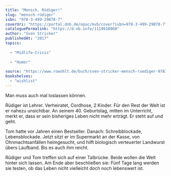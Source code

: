 ```yaml
---
title: "Mensch, Rüdiger!"
slug: "mensch-rüdiger"
isbn: "978-3-499-29078-7"
coverUri: "https://portal.dnb.de/opac/mvb/cover?isbn=978-3-499-29078-7"
cataloguePermalink: "https://d-nb.info/1119918960"
author: "Sven Stricker"
publishedAt: "2017"
topics:
  
  - "Midlife-Crisis"
    
  - "Humor"
    
source: "https://www.rowohlt.de/buch/sven-stricker-mensch-ruediger-9783499290787"
bookshelves: 
  - "wishlist"
---
```

Man muss auch mal loslassen können.

Rüdiger ist Lehrer. Verheiratet, Cordhose, 2 Kinder. Für den Rest der Welt ist 
er nahezu unsichtbar. An seinem 40. Geburtstag, mitten im Unterricht, merkt er, 
dass er sein bisheriges Leben nicht mehr erträgt. Er steht auf und geht.

Tom hatte vor Jahren einen Bestseller. Danach: Schreibblockade, Lebensblockade. 
Jetzt sitzt er im Supermarkt an der Kasse, von Ohnmachtsanfällen heimgesucht, 
und hilft biologisch verteuerter Landwurst übers Laufband. Bis es auch ihm 
reicht.

Rüdiger und Tom treffen sich auf einer Talbrücke. Beide wollen die Welt hinter 
sich lassen. Am Ende aber beschließen sie: Fünf Tage lang werden sie testen, 
ob das Leben nicht vielleicht doch noch lebenswert ist.